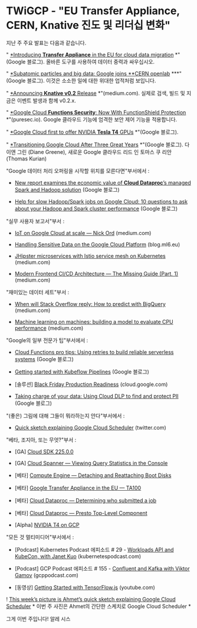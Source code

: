 
# TWiGCP - &quot;EU Transfer Appliance, CERN, Knative 진도 및 리더십 변화&quot;

지난 주 주요 발표는 다음과 같습니다.

&quot; [*Introducing **Transfer Appliance** in the EU for cloud data migration](http://goo.gl/ThjC6P) *&quot;(Google 블로그). 올바른 도구를 사용하여 데이터 중력과 싸우십시오.

&quot; [*Subatomic particles and big data: Google joins **CERN openlab](http://goo.gl/Fg9aTX) ***&quot;(Google 블로그). 이것은 소소한 일에 대한 위대한 업적처럼 보입니다.

&quot; [*Announcing **Knative v0.2** Release](http://goo.gl/gMZgBL) *&quot;(medium.com). 실제로 검색, 빌드 및 지금은 이벤트 발생과 함께 v0.2.x.

&quot; [*Google Cloud **Functions Security**: Now With FunctionShield Protection](http://goo.gl/gkR5Zy) *&quot;(puresec.io). Google 클라우드 기능에 엄격한 보안 제어 기능을 적용합니다.

&quot; [*Google Cloud first to offer NVIDIA **Tesla T4** GPUs](http://goo.gl/k9xJGf) *&quot;(Google 블로그).

&quot; [*Transitioning Google Cloud After Three Great Years](http://goo.gl/S1sBPq) *&quot;(Google 블로그). 다이앤 그린 (Diane Greene), 새로운 Google 클라우드 리드 인 토마스 쿠 리안 (Thomas Kurian)

&quot;Google 데이터 처리 오퍼링을 시작할 위치를 모른다면&quot;부서에서 :

* [New report examines the economic value of **Cloud Dataproc**’s managed Spark and Hadoop solution](http://goo.gl/TxANG8) (Google 블로그)

* [Help for slow Hadoop/Spark jobs on Google Cloud: 10 questions to ask about your Hadoop and Spark cluster performance](http://goo.gl/J4ukxh) (Google 블로그)

&quot;실무 사용자 보고서&quot;부서 :

* [IoT on Google Cloud at scale — Nick Ord](http://goo.gl/vHLjEi) (medium.com)

* [Handling Sensitive Data on the Google Cloud Platform](http://goo.gl/dYJAFG) (blog.ml6.eu)

* [JHipster microservices with Istio service mesh on Kubernetes](http://goo.gl/h4Fvcs) (medium.com)

* [Modern Frontend CI/CD Architecture — The Missing Guide (Part. 1)](http://goo.gl/jPEHmb) (medium.com)

&quot;재미있는 데이터 세트&quot;부서 :

* [When will Stack Overflow reply: How to predict with BigQuery](http://goo.gl/UPuD8p) (medium.com)

* [Machine learning on machines: building a model to evaluate CPU performance](http://goo.gl/VXKZTY) (medium.com)

&quot;Google의 일부 전문가 팁&quot;부서에서 :

* [Cloud Functions pro tips: Using retries to build reliable serverless systems](http://goo.gl/W3abfJ) (Google 블로그)

* [Getting started with Kubeflow Pipelines](http://goo.gl/xcWmHp) (Google 블로그)

* [솔루션] [Black Friday Production Readiness](http://goo.gl/W54h9n) (cloud.google.com)

* [Taking charge of your data: Using Cloud DLP to find and protect PII](http://goo.gl/1HWbXo) (Google 블로그)

&quot;(좋은) 그림에 대해 그들이 뭐라하는지 안다&quot;부서에서 :

* [Quick sketch explaining Google Cloud Scheduler](http://goo.gl/Y7fzDb) (twitter.com)

&quot;베타, 조지아, 또는 무엇?&quot;부서 :

* [GA] [Cloud SDK 225.0.0](http://goo.gl/QMtpTC)

* [GA] [Cloud Spanner — Viewing Query Statistics in the Console](http://goo.gl/E6J49L)

* [베타] [Compute Engine — Detaching and Reattaching Boot Disks](http://goo.gl/jxCeWo)

* [베타] [Google Transfer Appliance in the EU — TA100](http://goo.gl/WRQNp9)

* [베타] [Cloud Dataproc — Determining who submitted a job](http://goo.gl/94Aqqp)

* [베타] [Cloud Dataproc — Presto Top-Level Component](http://goo.gl/a6frL5)

* [Alpha] [NVIDIA T4 on GCP](http://goo.gl/6gzery)

&quot;모든 것 멀티미디어&quot;부서에서 :

* [Podcast] Kubernetes Podcast 에피소드 # 29 - [Workloads API and KubeCon, with Janet Kuo](http://goo.gl/ZWvCNF) (kubernetespodcast.com)

* [Podcast] GCP Podcast 에피소드 # 155 - [Confluent and Kafka with Viktor Gamov](http://goo.gl/vo8Ndp) (gcppodcast.com)

* [동영상] [Getting Started with TensorFlow.js](http://goo.gl/2UHMas) (youtube.com)

! [This week’s picture is Ahmet’s quick sketch explaining Google Cloud Scheduler](https://cdn-images-1.medium.com/max/3200/0*vARxBNRWuN8CONqJ) * 이번 주 사진은 Ahmet의 간단한 스케치로 Google Cloud Scheduler *

그게 이번 주입니다! 알레 시스
